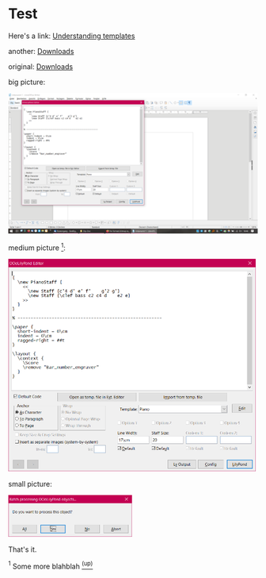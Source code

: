 # Test

Here's a link: [Understanding templates](understanding-templates)

another: [Downloads](Downloads#downloads)

original: [Downloads](https://github.com/openlilylib/LO-ly/wiki/Downloads#downloads)

big picture:

![Big](https://raw.githubusercontent.com/KlausBlum/OLy-resources/master/images/big.png)

<a id=footnote1source>medium picture</a> [<sup>1</sup>](#footnote1):

<img src="https://raw.githubusercontent.com/KlausBlum/OLy-resources/master/images/medium.png" width="500">


small picture:

<img src="https://raw.githubusercontent.com/KlausBlum/OLy-resources/master/images/small.png" width="250">

That's it.

<a id="footnote1"><sup>1</sup></a> Some more blahblah [<sup>(up)</sup>](#footnote1source)


